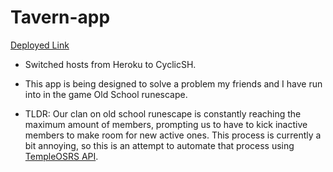 # Tavern-app

[Deployed Link](https://red-zany-clam.cyclic.app)

* Switched hosts from Heroku to CyclicSH.

* This app is being designed to solve a problem my friends and I have run into in the game Old School runescape.
* TLDR: Our clan on old school runescape is constantly reaching the maximum amount of members, prompting us to have to kick inactive members to make room for new active ones. This process is currently a bit annoying, so this is an attempt to automate that process using [TempleOSRS API](https://templeosrs.com/api_doc.php).
